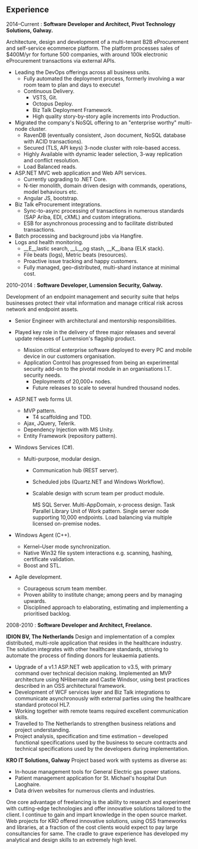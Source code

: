 ## Experience

2014–Current
:   **Software Developer and Architect, Pivot Technology Solutions, Galway.**

Architecture, design and development of a multi-tenant B2B eProcurement and self-service ecommerce platform. The platform processes sales of $400M/yr for fortune 500 companies, with around 100k electronic eProcurement transactions via external APIs.

* Leading the DevOps offerings across all business units.
   * Fully automated the deployment process, formerly involving a war room team to plan and days to execute!
   * Continuous Delivery.
      * VSTS, Git.
	  * Octopus Deploy.
	  * Biz Talk Deployment Framework.
	  * High quality story-by-story agile increments into Production.
* Migrated the company's NoSQL offering to an "enterprise worthy" multi-node cluster.
   * RavenDB (eventually consistent, Json document, NoSQL database with ACID transactions).
   * Secured (TLS, API keys) 3-node cluster with role-based access.
   * Highly Available with dynamic leader selection, 3-way replication and conflict resolution.
   * Load Balanced reads.
* ASP.NET MVC web application and Web API services.
   * Currently upgrading to .NET Core.
   * N-tier monolith, domain driven design with commands, operations, model behaviours etc.
   * Angular JS, bootstrap.
* Biz Talk eProcurement integrations.
   * Sync-to-async processing of transactions in numerous standards (SAP Ariba, EDI, cXML) and custom integrations.
   * ESB for asynchronous processing and to facilitate distributed transactions.
* Batch processing and background jobs via Hangfire.
* Logs and health monitoring.
   * __E__lastic search, __L__og stash, __K__ibana (ELK stack).
   * File beats (logs), Metric beats (resources).
   * Proactive issue tracking and happy customers.
   * Fully managed, geo-distributed, multi-shard instance at minimal cost. 


2010–2014
:   **Software Developer, Lumension Security, Galway.**

Development of an endpoint management and security suite that helps businesses protect their vital information and manage critical risk across network and endpoint assets.

* Senior Engineer with architectural and mentorship responsibilities.
* Played key role in the delivery of three major releases and several update releases of Lumension's flagship product.
   * Mission critical enterprise software deployed to every PC and mobile device in our customers organisation.
   * Application Control has progressed from being an experimental security add-on to the pivotal module in an organisations I.T. security needs.
      * Deployments of 20,000+ nodes.
      * Future releases to scale to several hundred thousand nodes.

* ASP.NET web forms UI.
   * MVP pattern.
      * T4 scaffolding and TDD.
   * Ajax, JQuery, Telerik.
   * Dependency Injection with MS Unity.
   * Entity Framework (repository pattern).


* Windows Services (C#).
   * Multi-purpose, modular design.
      * Communication hub (REST server).
      * Scheduled jobs (Quartz.NET and Windows Workflow).
      * Scalable design with scrum team per product module.
	  
        MS SQL Server.
        Multi-AppDomain, x-process design.
        Task Parallel Library
        Unit of Work pattern.
        Single server node supporting 10,000 endpoints. Load balancing via multiple licensed on-premise nodes.

* Windows Agent (C++).
   * Kernel–User mode synchronization.
   * Native Win32 file system interactions e.g. scanning, hashing, certificate validation.
   * Boost and STL.
   
* Agile development.
   * Courageous scrum team member.
   * Proven ability to institute change; among peers and by managing upwards.
   * Disciplined approach to elaborating, estimating and implementing a prioritised backlog. 


2008-2010
:   **Software Developer and Architect, Freelance.**

__IDION BV, The Netherlands__
Design and implementation of a complex distributed, multi-role application that resides in the healthcare industry. The solution integrates with other healthcare standards, striving to automate the process of finding donors for leukaemia patients.

* Upgrade of a v1.1 ASP.NET web application to v3.5, with primary command over technical decision making. Implemented an MVP architecture using NHibernate and Castle Windsor, using best practices described in an OSS architectural framework.
* Development of WCF services layer and Biz Talk integrations to communicate asynchronously with external parties using the healthcare standard protocol HL7.
* Working together with remote teams required excellent communication skills.
* Travelled to The Netherlands to strengthen business relations and project understanding.
* Project analysis, specification and time estimation – developed functional specifications used by the business to secure contracts and technical specifications used by the developers during implementation.

__KRO IT Solutions, Galway__
Project based work with systems as diverse as:

* In-house management tools for General Electric gas power stations.
* Patient management application for St. Michael's hospital Dun Laoghaire.
* Data driven websites for numerous clients and industries.

One core advantage of freelancing is the ability to research and experiment with cutting-edge technologies and offer innovative solutions tailored to the client. I continue to gain and impart knowledge in the open source market. Web projects for KRO offered innovative solutions, using OSS frameworks and libraries, at a fraction of the cost clients would expect to pay large consultancies for same. The cradle to grave experience has developed my analytical and design skills to an extremely high level.
